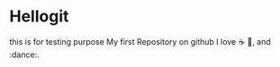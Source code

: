 # Hellogit
this is for testing purpose
 My first Repository on github
 I love :coffee:  :pizza:, and :dance:.
